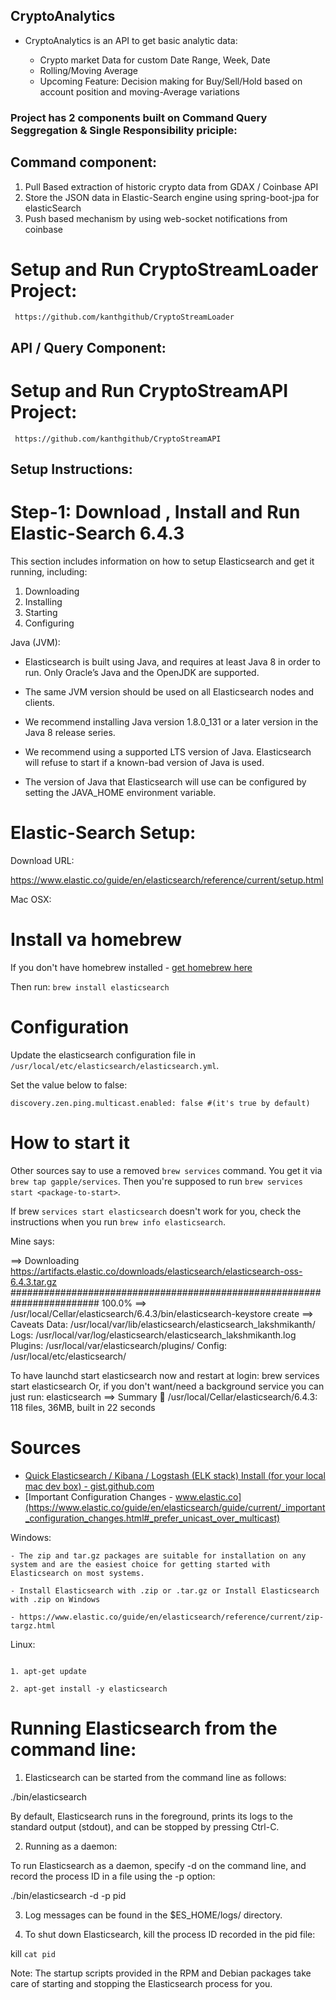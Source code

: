 ## CryptoAnalytics

- CryptoAnalytics is an API to get basic analytic data:

  - Crypto market Data for custom Date Range, Week, Date
  - Rolling/Moving Average
  - Upcoming Feature: Decision making for Buy/Sell/Hold based on account position and moving-Average variations 


 ### Project has 2 components built on Command Query Seggregation & Single Responsibility priciple:

  ## Command component:

  1. Pull Based extraction of historic crypto data from GDAX / Coinbase API
  2. Store the JSON data in Elastic-Search engine using spring-boot-jpa for elasticSearch
  3. Push based mechanism by using web-socket notifications from coinbase

  #  Setup and Run CryptoStreamLoader Project:

     https://github.com/kanthgithub/CryptoStreamLoader

  ## API / Query Component:

   # Setup and Run CryptoStreamAPI Project:
      
     https://github.com/kanthgithub/CryptoStreamAPI


## Setup Instructions:

# Step-1: Download , Install and Run Elastic-Search 6.4.3

This section includes information on how to setup Elasticsearch and get it running, including:

1. Downloading
2. Installing
3. Starting
4. Configuring

Java (JVM):

- Elasticsearch is built using Java, and requires at least Java 8 in order to run. Only Oracle’s Java and the OpenJDK are supported.

- The same JVM version should be used on all Elasticsearch nodes and clients.

- We recommend installing Java version 1.8.0_131 or a later version in the Java 8 release series.

- We recommend using a supported LTS version of Java. Elasticsearch will refuse to start if a known-bad version of Java is used.

- The version of Java that Elasticsearch will use can be configured by setting the JAVA_HOME environment variable.



# Elastic-Search Setup:

Download URL:

https://www.elastic.co/guide/en/elasticsearch/reference/current/setup.html


Mac OSX:

# Install va homebrew

If you don't have homebrew installed -  [get homebrew here](http://brew.sh/)

Then run:  `brew install elasticsearch`

# Configuration

Update the elasticsearch configuration file in ` /usr/local/etc/elasticsearch/elasticsearch.yml`.

Set the value below to false:

    discovery.zen.ping.multicast.enabled: false #(it's true by default)

# How to start it

Other sources say to use a removed `brew services` command. You get it via `brew tap gapple/services`. Then you're supposed to run `brew services start <package-to-start>`.

If brew `services start elasticsearch` doesn't work for you, check the instructions when you run `brew info elasticsearch`.

Mine says:

==> Downloading https://artifacts.elastic.co/downloads/elasticsearch/elasticsearch-oss-6.4.3.tar.gz
######################################################################## 100.0%
==> /usr/local/Cellar/elasticsearch/6.4.3/bin/elasticsearch-keystore create
==> Caveats
Data:    /usr/local/var/lib/elasticsearch/elasticsearch_lakshmikanth/
Logs:    /usr/local/var/log/elasticsearch/elasticsearch_lakshmikanth.log
Plugins: /usr/local/var/elasticsearch/plugins/
Config:  /usr/local/etc/elasticsearch/

To have launchd start elasticsearch now and restart at login:
  brew services start elasticsearch
Or, if you don't want/need a background service you can just run:
  elasticsearch
==> Summary
🍺  /usr/local/Cellar/elasticsearch/6.4.3: 118 files, 36MB, built in 22 seconds

# Sources

- [Quick Elasticsearch / Kibana / Logstash (ELK stack) Install (for your local mac dev box) - gist.github.com](https://gist.github.com/squarism/8fa9cdd7d6b36c9fcb45)
- [Important Configuration Changes - www.elastic.co](https://www.elastic.co/guide/en/elasticsearch/guide/current/_important_configuration_changes.html#_prefer_unicast_over_multicast)



Windows:
```
- The zip and tar.gz packages are suitable for installation on any system and are the easiest choice for getting started with Elasticsearch on most systems.

- Install Elasticsearch with .zip or .tar.gz or Install Elasticsearch with .zip on Windows

- https://www.elastic.co/guide/en/elasticsearch/reference/current/zip-targz.html

```
Linux:
```

1. apt-get update

2. apt-get install -y elasticsearch

```


# Running Elasticsearch from the command line:

1. Elasticsearch can be started from the command line as follows:

./bin/elasticsearch

By default, Elasticsearch runs in the foreground, prints its logs to the standard output (stdout), and can be stopped by pressing Ctrl-C.

2. Running as a daemon:

To run Elasticsearch as a daemon, specify -d on the command line, and record the process ID in a file using the -p option:

./bin/elasticsearch -d -p pid

3. Log messages can be found in the $ES_HOME/logs/ directory.

4. To shut down Elasticsearch, kill the process ID recorded in the pid file:

kill `cat pid`

Note:
The startup scripts provided in the RPM and Debian packages take care of starting and stopping the Elasticsearch process for you.
